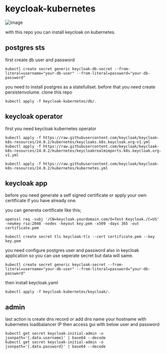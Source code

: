 # keycloak-kubernetes

![image](https://github.com/alperen-selcuk/keycloak-kubernetes/assets/78741582/2e1ac5cd-563c-476c-8ad3-06ff18a7a970)


with this repo you can install keycloak on kubernetes. 



## postgres sts

first create db user and password

```
kubectl create secret generic keycloak-db-secret --from-literal=username="your-db-user" --from-literal=password="your-db-password"
```

you need to install postgres as a statefullset. before that you need create persistenvolume. clone this repo 

```
kubectl apply -f keycloak-kubernetes/db/.
```

## keycloak operator

first you need keycloak kubernetes operator

```
kubectl apply -f https://raw.githubusercontent.com/keycloak/keycloak-k8s-resources/24.0.2/kubernetes/keycloaks.k8s.keycloak.org-v1.yml
kubectl apply -f https://raw.githubusercontent.com/keycloak/keycloak-k8s-resources/24.0.2/kubernetes/keycloakrealmimports.k8s.keycloak.org-v1.yml

kubectl apply -f https://raw.githubusercontent.com/keycloak/keycloak-k8s-resources/24.0.2/kubernetes/kubernetes.yml
```

## keycloak app

before you need generate a self signed certificate or apply your own certificate if you have already one.

you can genereta certificate like this;

```
openssl req -subj '/CN=keycloak.yourdomain.com/O=Test Keycloak./C=US' -newkey rsa:2048 -nodes -keyout key.pem -x509 -days 365 -out certificate.pem
```

```
kubectl create secret tls keycloak-tls --cert certificate.pem --key key.pem
```

you need configure postgres user and password also in keycloak application so you can use seperate secret but data will same.

```kubectl create secret generic keycloak-secret --from-literal=username="your-db-user" --from-literal=password="your-db-password"```

then install keycloak.yaml

```
kubectl apply -f keycloak-kubernetes/keycloak/.
```

## admin

last action is create dns record or add dns name your hostname with kubernetes loadbalancer IP then access gui with below user and password

```
kubectl get secret keycloak-initial-admin -o jsonpath='{.data.username}' | base64 --decode
kubectl get secret keycloak-initial-admin -o jsonpath='{.data.password}' | base64 --decode
```

